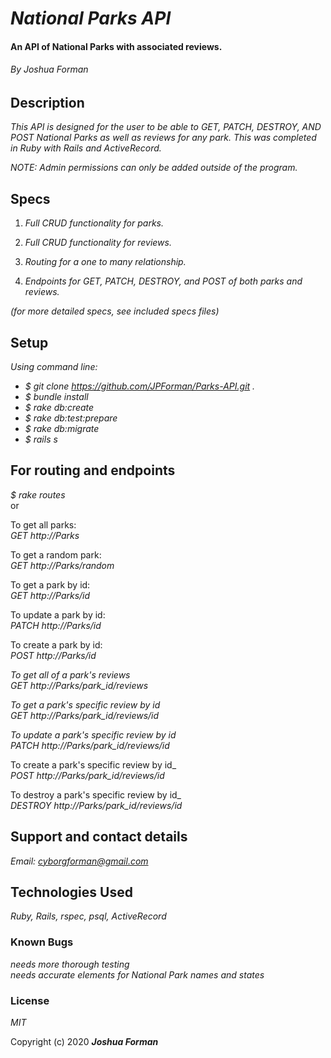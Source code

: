 # _National Parks API_

#### An API of National Parks with associated reviews.

###### By Joshua Forman

## Description

_This API is designed for the user to be able to GET, PATCH, DESTROY, AND POST National Parks as well as reviews for any park. This was completed in Ruby with Rails and ActiveRecord._  

_NOTE: Admin permissions can only be added outside of the program._


## Specs

1. _Full CRUD functionality for parks._

2. _Full CRUD functionality for reviews._

3. _Routing for a one to many relationship._

4. _Endpoints for GET, PATCH, DESTROY, and POST of both parks and reviews._

_(for more detailed specs, see included specs files)_

## Setup

_Using command line:_
* _$ git clone https://github.com/JPForman/Parks-API.git ._
* _$ bundle install_
* _$ rake db:create_
* _$ rake db:test:prepare_
* _$ rake db:migrate_
* _$ rails s_  

## For routing and endpoints

_$ rake routes_  
or  

To get all parks:  
_GET http://Parks_  

To get a random park:  
_GET http://Parks/random_

To get a park by id:  
_GET http://Parks/id_

To update a park by id:  
_PATCH http://Parks/id_

To create a park by id:  
_POST http://Parks/id_

_To get all of a park's reviews_  
_GET http://Parks/park_id/reviews_

_To get a park's specific review by id_  
_GET http://Parks/park_id/reviews/id_  

_To update a park's specific review by id_  
_PATCH http://Parks/park_id/reviews/id_  

To create a park's specific review by id_  
_POST http://Parks/park_id/reviews/id_  

To destroy a park's specific review by id_  
_DESTROY http://Parks/park_id/reviews/id_  


## Support and contact details

_Email: [cyborgforman@gmail.com](mailto:cyborgforman@gmail.com)_

## Technologies Used

_Ruby, Rails, rspec, psql, ActiveRecord_


### Known Bugs
_needs more thorough testing_  
_needs accurate elements for National Park names and states_  


### License

*MIT*

Copyright (c) 2020 **_Joshua Forman_**
